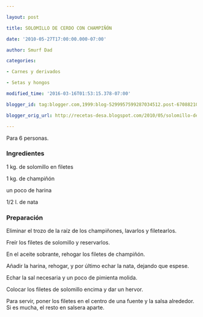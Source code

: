 ```yaml
---

layout: post

title: SOLOMILLO DE CERDO CON CHAMPIÑÓN

date: '2010-05-27T17:00:00.000-07:00'

author: Smurf Dad

categories:

- Carnes y derivados

- Setas y hongos

modified_time: '2016-03-16T01:53:15.378-07:00'

blogger_id: tag:blogger.com,1999:blog-5299957599287034512.post-6708821033283762649

blogger_orig_url: http://recetas-desa.blogspot.com/2010/05/solomillo-de-cerdo-con-champinon.html

---
```


Para 6 personas.

<h3>Ingredientes</h3>

1 kg. de solomillo en filetes

1 kg. de champi&ntilde;ón

un poco de harina

1/2 l. de nata

<h3>Preparación</h3>

Eliminar el trozo de la raíz de los champi&ntilde;ones, lavarlos y filetearlos.

Freír los filetes de solomillo y reservarlos.

En el aceite sobrante, rehogar los filetes de champi&ntilde;ón.

A&ntilde;adir la harina, rehogar, y por último echar la nata, dejando que espese.

Echar la sal necesaria y un poco de pimienta molida.

Colocar los filetes de solomillo encima y dar un hervor.

Para servir, poner los filetes en el centro de una fuente y la salsa alrededor. Si es mucha, el resto en salsera aparte.

